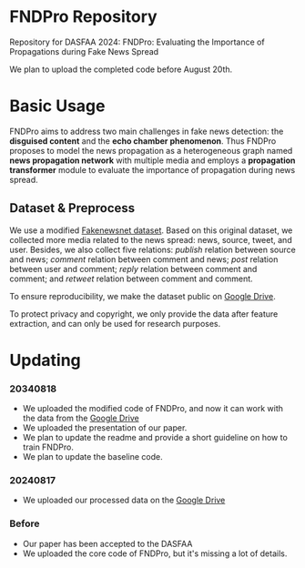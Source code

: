 # FNDPro Repository
Repository for DASFAA 2024: FNDPro: Evaluating the Importance of Propagations during Fake News Spread

We plan to upload the completed code before August 20th.

# Basic Usage
FNDPro aims to address two main challenges in fake news detection: the **disguised content** and the **echo chamber phenomenon**. Thus FNDPro proposes to model the news propagation as a heterogeneous graph named **news propagation network** with multiple media and employs a **propagation transformer** module to evaluate the importance of propagation during news spread.
## Dataset & Preprocess
We use a modified [Fakenewsnet dataset](https://github.com/KaiDMML/FakeNewsNet?tab=readme-ov-file). Based on this original dataset, we collected more media related to the news spread: news, source, tweet, and user. Besides, we also collect five relations: *publish* relation between source and news; *comment* relation between comment and news; *post* relation between user and comment; *reply* relation between comment and comment; and *retweet* relation between comment and comment.

To ensure reproducibility, we make the dataset public on [Google Drive](https://drive.google.com/drive/folders/1TVcYw93JwesL6O5Z1RuDDasJ2-BfU8L1?usp=sharing). 

To protect privacy and copyright, we only provide the data after feature extraction, and can only be used for research purposes.



# Updating
### 20340818
- We uploaded the modified code of FNDPro, and now it can work with the data from the [Google Drive](https://drive.google.com/drive/folders/1TVcYw93JwesL6O5Z1RuDDasJ2-BfU8L1?usp=sharing)
- We uploaded the presentation of our paper.
- We plan to update the readme and provide a short guideline on how to train FNDPro.
- We plan to update the baseline code.
### 20240817
- We uploaded our processed data on the [Google Drive](https://drive.google.com/drive/folders/1TVcYw93JwesL6O5Z1RuDDasJ2-BfU8L1?usp=sharing)
### Before
- Our paper has been accepted to the DASFAA
- We uploaded the core code of FNDPro, but it's missing a lot of details.
